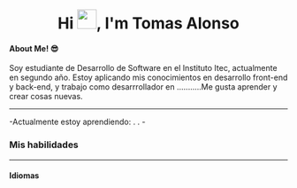 <h1 align="center">Hi <img src="https://media.giphy.com/media/hvRJCLFzcasrR4ia7z/giphy.gif" width="35">, I'm Tomas Alonso</h1>
<h4>About Me! 😎</h4>
Soy estudiante de Desarrollo de Software en el Instituto Itec, actualmente en segundo año. Estoy aplicando mis conocimientos en desarrollo front-end y back-end, y trabajo como desarrrollador en ...........Me gusta aprender y crear cosas nuevas.
<hr>
-Actualmente estoy aprendiendo:
  .
  .
-
<Br>
<h3> Mis habilidades </h3>
<hr>
<h4> Idiomas </h4>
